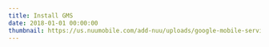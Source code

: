 ```yaml
---
title: Install GMS
date: 2018-01-01 00:00:00
thumbnail: https://us.nuumobile.com/add-nuu/uploads/google-mobile-services-large.jpg
---
```

